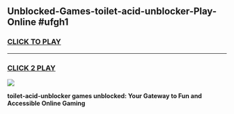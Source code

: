 
## Unblocked-Games-toilet-acid-unblocker-Play-Online #ufgh1
<h3>
<a href="https://news.freeplayer.one?title=toilet-acid-unblocker&ref=3">CLICK TO PLAY</a></h3>
<hr>

<h3>
<a href="https://news.freeplayer.one?title=toilet-acid-unblocker&ref=3">CLICK 2 PLAY</a>
  
</h3>

<a href="https://news.freeplayer.one?title=toilet-acid-unblocker&ref=3"><img src="https://clearcache.store/games.png"></a>


**toilet-acid-unblocker games unblocked: Your Gateway to Fun and Accessible Online Gaming**
